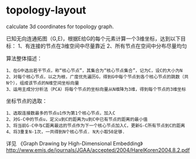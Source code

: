 topology-layout
===============

calculate 3d coordinates for  topology graph.

已知无向连通拓图（G,E)，根据E给G的每个元素计算一个3维坐标，达到以下目标：
    1、有连接的节点在3维空间中尽量靠近
    2、所有节点在空间中分布尽量均匀

算法整体描述：

    1、在G中选出若干节点，称“核心节点”，其集合为“核心节点集合”，记为C，设C的大小为N
    2、对每个核心节点，以之为根，广度优先遍历G，得到G中每个节点到各个核心节点的跳数（共N个），组成该节点的N维空间坐标向量
    3、运用主成分分析法（PCA）将每个节点的坐标向量从N维降为3维，得到每个节点的3维坐标
    
坐标节点的选取：

    1、选取连接数最多的节点u1作为第1个核心节点，加入C
    2、对G-C中的节点u，定义u到C的距离为u到C中已有节点的距离的最小值
    3、将当前G-C中与C距离最远的节点作为下一个核心节点加入C，更新G-C所有节点到C的距离
    4、将3重复N-1次，一共得到N个核心节点. N大小取50足够.
    
    
详见 《Graph Drawing by High-Dimensional Embedding》
http://www.emis.de/journals/JGAA/accepted/2004/HarelKoren2004.8.2.pdf

    
